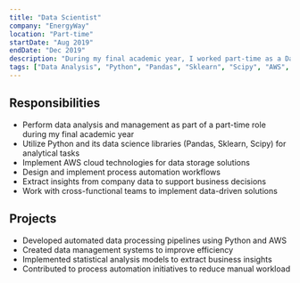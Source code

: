 ```yaml
---
title: "Data Scientist"
company: "EnergyWay"
location: "Part-time"
startDate: "Aug 2019"
endDate: "Dec 2019"
description: "During my final academic year, I worked part-time as a Data Scientist focusing on comprehensive data analysis and management. I leveraged Python's scientific ecosystem (Pandas, Scikit-learn, SciPy) to extract actionable insights from complex datasets while implementing AWS cloud technologies to create scalable storage solutions and automated processing workflows. This role allowed me to apply academic knowledge to real-world business challenges while developing enterprise-grade data solutions."
tags: ["Data Analysis", "Python", "Pandas", "Sklearn", "Scipy", "AWS", "Data Management", "Process Automation"]
---
```


## Responsibilities

- Perform data analysis and management as part of a part-time role during my final academic year
- Utilize Python and its data science libraries (Pandas, Sklearn, Scipy) for analytical tasks
- Implement AWS cloud technologies for data storage solutions
- Design and implement process automation workflows
- Extract insights from company data to support business decisions
- Work with cross-functional teams to implement data-driven solutions

## Projects

- Developed automated data processing pipelines using Python and AWS
- Created data management systems to improve efficiency
- Implemented statistical analysis models to extract business insights
- Contributed to process automation initiatives to reduce manual workload 